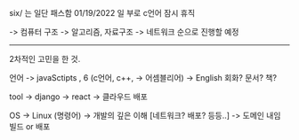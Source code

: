 six/ 는 일단 패스함
01/19/2022 일 부로 c언어 잠시 휴직

-> 컴퓨터 구조
-> 알고리즘, 자료구조
-> 네트워크
순으로 진행할 예정

---

2차적인 고민을 한 것.

언어
-> javaSctipts , 6
(c언어, c++, -> 어셈블리어)
-> English 회화? 문서? 책?

tool
-> django
-> react
-> 클라우드 배포

OS
-> Linux (명령어)
-> 개발의 깊은 이해 [네트워크? 배포? 등등..]
-> 도메인 내임 빌드 or 배포
